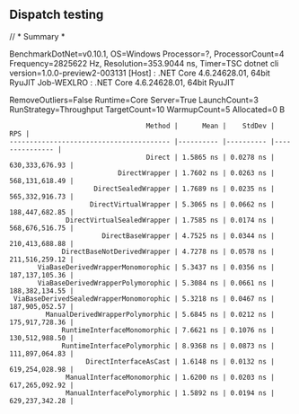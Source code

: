 ## Dispatch testing

// * Summary *

BenchmarkDotNet=v0.10.1, OS=Windows
Processor=?, ProcessorCount=4
Frequency=2825622 Hz, Resolution=353.9044 ns, Timer=TSC
dotnet cli version=1.0.0-preview2-003131
  [Host]     : .NET Core 4.6.24628.01, 64bit RyuJIT
  Job-WEXLRO : .NET Core 4.6.24628.01, 64bit RyuJIT

RemoveOutliers=False  Runtime=Core  Server=True
LaunchCount=3  RunStrategy=Throughput  TargetCount=10
WarmupCount=5  Allocated=0 B

```
                                  Method |      Mean |    StdDev |            RPS |
---------------------------------------- |---------- |---------- |--------------- |
                                  Direct | 1.5865 ns | 0.0278 ns | 630,333,676.93 |
                           DirectWrapper | 1.7602 ns | 0.0263 ns | 568,131,618.49 |
                     DirectSealedWrapper | 1.7689 ns | 0.0235 ns | 565,332,916.73 |
                    DirectVirtualWrapper | 5.3065 ns | 0.0662 ns | 188,447,682.85 |
              DirectVirtualSealedWrapper | 1.7585 ns | 0.0174 ns | 568,676,516.75 |
                       DirectBaseWrapper | 4.7525 ns | 0.0344 ns | 210,413,688.88 |
             DirectBaseNotDerivedWrapper | 4.7278 ns | 0.0578 ns | 211,516,259.12 |
       ViaBaseDerivedWrapperMonomorophic | 5.3437 ns | 0.0356 ns | 187,137,105.36 |
       ViaBaseDerivedWrapperPolymorophic | 5.3084 ns | 0.0661 ns | 188,382,134.55 |
 ViaBaseDerivedSealedWrapperMonomorophic | 5.3218 ns | 0.0467 ns | 187,905,052.57 |
         ManualDerivedWrapperPolymorphic | 5.6845 ns | 0.0212 ns | 175,917,728.36 |
             RuntimeInterfaceMonomorphic | 7.6621 ns | 0.1076 ns | 130,512,988.50 |
             RuntimeInterfacePolymorphic | 8.9368 ns | 0.0873 ns | 111,897,064.83 |
                   DirectInterfaceAsCast | 1.6148 ns | 0.0132 ns | 619,254,028.98 |
              ManualInterfaceMonomorphic | 1.6200 ns | 0.0203 ns | 617,265,092.92 |
              ManualInterfacePolymorphic | 1.5892 ns | 0.0194 ns | 629,237,342.28 |
```